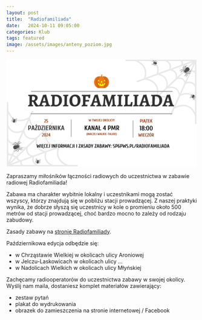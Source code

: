 ```yaml
---
layout: post
title:  "Radiofamiliada"
date:   2024-10-11 09:05:00
categories: Klub
tags: featured
image: /assets/images/anteny_poziom.jpg
---
```


![Ogłoszenie](/assets/article_images/radiofamiliada/radiofamiliada-white.png)

Zapraszamy miłośników łączności radiowych do uczestnictwa w zabawie radiowej Radiofamiliada!

Zabawa ma charakter wybitnie lokalny i uczestnikami mogą zostać wszyscy, którzy znajdują się w pobliżu stacji prowadzącej. Z naszej praktyki wynika, że dobrze słyszą się uczestnicy w kole o promieniu około 500 metrów od stacji prowadzącej, choć bardzo mocno to zależy od rodzaju zabudowy.

Zasady zabawy na [stronie Radiofamiliady](/radiofamiliada).

Październikowa edycja odbędzie się:
 - w Chrząstawie Wielkiej w okolicach ulicy Aroniowej
 - w Jelczu-Laskowicach w okolicach ulicy ...
 - w Nadolicach Wielkich w okolicach ulicy Młyńskiej

Zachęcamy radiooperatorów do uczestnictwa zabawy w swojej okolicy. Wyślij nam maila, dostaniesz komplet materiałów zawierający:
 - zestaw pytań
 - plakat do wydrukowania
 - obrazek do zamieszczenia na stronie internetowej / Facebook

